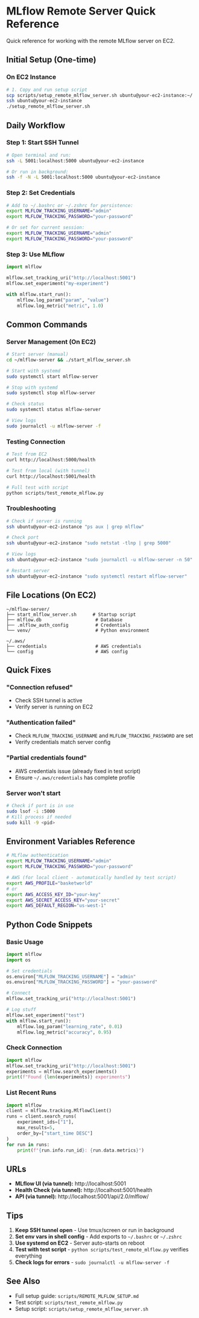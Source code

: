 # MLflow Remote Server Quick Reference

Quick reference for working with the remote MLflow server on EC2.

## Initial Setup (One-time)

### On EC2 Instance

```bash
# 1. Copy and run setup script
scp scripts/setup_remote_mlflow_server.sh ubuntu@your-ec2-instance:~/
ssh ubuntu@your-ec2-instance
./setup_remote_mlflow_server.sh
```

## Daily Workflow

### Step 1: Start SSH Tunnel

```bash
# Open terminal and run:
ssh -L 5001:localhost:5000 ubuntu@your-ec2-instance

# Or run in background:
ssh -f -N -L 5001:localhost:5000 ubuntu@your-ec2-instance
```

### Step 2: Set Credentials

```bash
# Add to ~/.bashrc or ~/.zshrc for persistence:
export MLFLOW_TRACKING_USERNAME="admin"
export MLFLOW_TRACKING_PASSWORD="your-password"

# Or set for current session:
export MLFLOW_TRACKING_USERNAME="admin"
export MLFLOW_TRACKING_PASSWORD="your-password"
```

### Step 3: Use MLflow

```python
import mlflow

mlflow.set_tracking_uri("http://localhost:5001")
mlflow.set_experiment("my-experiment")

with mlflow.start_run():
    mlflow.log_param("param", "value")
    mlflow.log_metric("metric", 1.0)
```

## Common Commands

### Server Management (On EC2)

```bash
# Start server (manual)
cd ~/mlflow-server && ./start_mlflow_server.sh

# Start with systemd
sudo systemctl start mlflow-server

# Stop with systemd
sudo systemctl stop mlflow-server

# Check status
sudo systemctl status mlflow-server

# View logs
sudo journalctl -u mlflow-server -f
```

### Testing Connection

```bash
# Test from EC2
curl http://localhost:5000/health

# Test from local (with tunnel)
curl http://localhost:5001/health

# Full test with script
python scripts/test_remote_mlflow.py
```

### Troubleshooting

```bash
# Check if server is running
ssh ubuntu@your-ec2-instance "ps aux | grep mlflow"

# Check port
ssh ubuntu@your-ec2-instance "sudo netstat -tlnp | grep 5000"

# View logs
ssh ubuntu@your-ec2-instance "sudo journalctl -u mlflow-server -n 50"

# Restart server
ssh ubuntu@your-ec2-instance "sudo systemctl restart mlflow-server"
```

## File Locations (On EC2)

```
~/mlflow-server/
├── start_mlflow_server.sh      # Startup script
├── mlflow.db                    # Database
├── .mlflow_auth_config          # Credentials
└── venv/                        # Python environment

~/.aws/
├── credentials                  # AWS credentials
└── config                       # AWS config
```

## Quick Fixes

### "Connection refused"
- Check SSH tunnel is active
- Verify server is running on EC2

### "Authentication failed"
- Check `MLFLOW_TRACKING_USERNAME` and `MLFLOW_TRACKING_PASSWORD` are set
- Verify credentials match server config

### "Partial credentials found"
- AWS credentials issue (already fixed in test script)
- Ensure `~/.aws/credentials` has complete profile

### Server won't start
```bash
# Check if port is in use
sudo lsof -i :5000
# Kill process if needed
sudo kill -9 <pid>
```

## Environment Variables Reference

```bash
# MLflow authentication
export MLFLOW_TRACKING_USERNAME="admin"
export MLFLOW_TRACKING_PASSWORD="your-password"

# AWS (for local client - automatically handled by test script)
export AWS_PROFILE="basketworld"
# or
export AWS_ACCESS_KEY_ID="your-key"
export AWS_SECRET_ACCESS_KEY="your-secret"
export AWS_DEFAULT_REGION="us-west-1"
```

## Python Code Snippets

### Basic Usage

```python
import mlflow
import os

# Set credentials
os.environ["MLFLOW_TRACKING_USERNAME"] = "admin"
os.environ["MLFLOW_TRACKING_PASSWORD"] = "your-password"

# Connect
mlflow.set_tracking_uri("http://localhost:5001")

# Log stuff
mlflow.set_experiment("test")
with mlflow.start_run():
    mlflow.log_param("learning_rate", 0.01)
    mlflow.log_metric("accuracy", 0.95)
```

### Check Connection

```python
import mlflow
mlflow.set_tracking_uri("http://localhost:5001")
experiments = mlflow.search_experiments()
print(f"Found {len(experiments)} experiments")
```

### List Recent Runs

```python
import mlflow
client = mlflow.tracking.MlflowClient()
runs = client.search_runs(
    experiment_ids=["1"],
    max_results=5,
    order_by=["start_time DESC"]
)
for run in runs:
    print(f"{run.info.run_id}: {run.data.metrics}")
```

## URLs

- **MLflow UI (via tunnel):** http://localhost:5001
- **Health Check (via tunnel):** http://localhost:5001/health
- **API (via tunnel):** http://localhost:5001/api/2.0/mlflow/

## Tips

1. **Keep SSH tunnel open** - Use tmux/screen or run in background
2. **Set env vars in shell config** - Add exports to `~/.bashrc` or `~/.zshrc`
3. **Use systemd on EC2** - Server auto-starts on reboot
4. **Test with test script** - `python scripts/test_remote_mlflow.py` verifies everything
5. **Check logs for errors** - `sudo journalctl -u mlflow-server -f`

## See Also

- Full setup guide: `scripts/REMOTE_MLFLOW_SETUP.md`
- Test script: `scripts/test_remote_mlflow.py`
- Setup script: `scripts/setup_remote_mlflow_server.sh`

